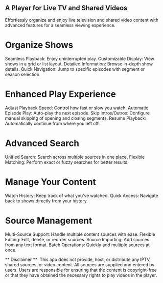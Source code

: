 ## A Player for Live TV and Shared Videos
Effortlessly organize and enjoy live television and shared video content with advanced features for a seamless viewing experience.

# Organize Shows
Seamless Playback: Enjoy uninterrupted play.
Customizable Display: View shows in a grid or list layout.
Detailed Information: Browse in-depth show details.
Quick Navigation: Jump to specific episodes with segment or season selection.

# Enhanced Play Experience
Adjust Playback Speed: Control how fast or slow you watch.
Automatic Episode Play: Auto-play the next episode.
Skip Intros/Outros: Configure manual skipping of opening and closing segments.
Resume Playback: Automatically continue from where you left off.

# Advanced Search
Unified Search: Search across multiple sources in one place.
Flexible Matching: Perform exact or fuzzy searches for better results.

# Manage Your Content
Watch History: Keep track of what you've watched.
Quick Access: Navigate back to shows directly from your history.

# Source Management
Multi-Source Support: Handle multiple content sources with ease.
Flexible Editing: Edit, delete, or reorder sources.
Source Importing: Add sources from any text format.
Batch Operations: Quickly add multiple sources at once.

** Disclaimer **: This app does not provide, host, or distribute any IPTV, shared sources, or video content. All sources are supplied and entered by users. Users are responsible for ensuring that the content is copyright-free or that they have obtained the necessary rights to play videos in the player.

